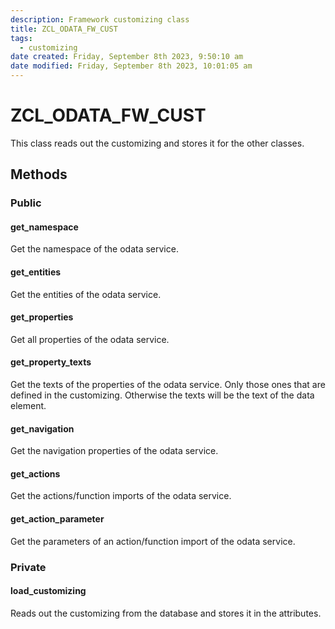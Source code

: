 ```yaml
---
description: Framework customizing class
title: ZCL_ODATA_FW_CUST
tags:
  - customizing
date created: Friday, September 8th 2023, 9:50:10 am
date modified: Friday, September 8th 2023, 10:01:05 am
---
```


# ZCL_ODATA_FW_CUST

This class reads out the customizing and stores it for the other classes.

## Methods

### Public

#### get_namespace

Get the namespace of the odata service.

#### get_entities

Get the entities of the odata service.

#### get_properties

Get all properties of the odata service.

#### get_property_texts

Get the texts of the properties of the odata service. Only those ones that are defined in the customizing.
Otherwise the texts will be the text of the data element.

#### get_navigation

Get the navigation properties of the odata service.

#### get_actions

Get the actions/function imports of the odata service.

#### get_action_parameter

Get the parameters of an action/function import of the odata service.

### Private

#### load_customizing

Reads out the customizing from the database and stores it in the attributes.